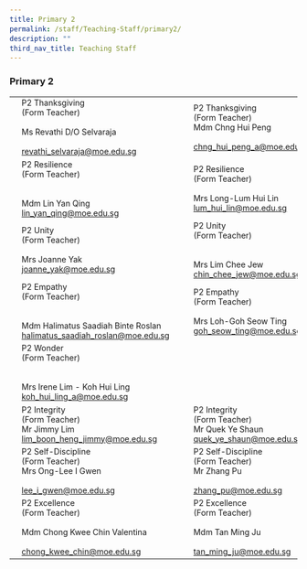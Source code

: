 ```yaml
---
title: Primary 2
permalink: /staff/Teaching-Staff/primary2/
description: ""
third_nav_title: Teaching Staff
---
```

### Primary 2

|  	|  	|  	|  	|  	|
|---	|---	|---	|---	|---	|
| <img src="/images/ft17.png" style="width:180%"> 	| P2 Thanksgiving<br>(Form Teacher)<br><br>Ms Revathi D/O Selvaraja<br><br>revathi_selvaraja@moe.edu.sg 	|   	| <img src="/images/ft18.png" style="width:180%"> 	| P2 Thanksgiving <br>(Form Teacher)<br>Mdm Chng Hui Peng<br><br>chng_hui_peng_a@moe.edu.sg 	|
| <img src="/images/ft19.png" style="width:180%"> 	| P2 Resilience<br>(Form Teacher)<br><br><br>Mdm Lin Yan Qing<br>lin_yan_qing@moe.edu.sg 	|   	| <img src="/images/ft20.png" style="width:180%"> 	| P2 Resilience<br>(Form Teacher)<br><br>Mrs Long-Lum Hui Lin<br>lum_hui_lin@moe.edu.sg 	|
| <img src="/images/ft21.png" style="width:180%"> 	| P2 Unity<br>(Form Teacher)<br><br>Mrs Joanne Yak<br>joanne_yak@moe.edu.sg 	|   	| <img src="/images/ft22.png" style="width:180%"> 	| P2 Unity<br>(Form Teacher)<br><br><br>Mrs Lim Chee Jew<br>chin_chee_jew@moe.edu.sg 	|
| <img src="/images/ft23.png" style="width:180%"> 	| P2 Empathy<br>(Form Teacher)<br><br><br>Mdm Halimatus Saadiah Binte Roslan<br>halimatus_saadiah_roslan@moe.edu.sg 	|   	| <img src="/images/ft24.png" style="width:180%"> 	| P2 Empathy<br>(Form Teacher)<br><br>Mrs Loh-Goh Seow Ting<br>goh_seow_ting@moe.edu.sg 	|
| <img src="/images/ft25.png" style="width:180%"> 	| P2 Wonder<br>(Form Teacher)<br><br><br>Mrs Irene Lim - Koh Hui Ling<br>koh_hui_ling_a@moe.edu.sg 	|   	|  	|  	|
| <img src="/images/ft26.png" style="width:180%"> 	| P2 Integrity<br>(Form Teacher)<br>Mr Jimmy Lim<br>lim_boon_heng_jimmy@moe.edu.sg 	|  	| <img src="/images/ft27.png" style="width:180%"> 	| P2 Integrity <br>(Form Teacher)<br>Mr Quek Ye Shaun<br>quek_ye_shaun@moe.edu.sg 	|
| <img src="/images/ft28.png" style="width:180%">	| P2 Self-Discipline<br>(Form Teacher)<br>Mrs Ong-Lee I Gwen<br><br>lee_i_gwen@moe.edu.sg<br> 	|   	| <img src="/images/ft29.png" style="width:180%"> 	| P2 Self-Discipline <br>(Form Teacher)<br>Mr Zhang Pu<br><br>zhang_pu@moe.edu.sg 	|
| <img src="/images/ft30.png" style="width:180%"> 	| P2 Excellence<br>(Form Teacher)<br><br>Mdm Chong Kwee Chin Valentina<br><br>chong_kwee_chin@moe.edu.sg 	|   	| <img src="/images/ft31.png" style="width:180%"> 	| P2 Excellence<br>(Form Teacher)<br><br>Mdm Tan Ming Ju<br><br>tan_ming_ju@moe.edu.sg 	|